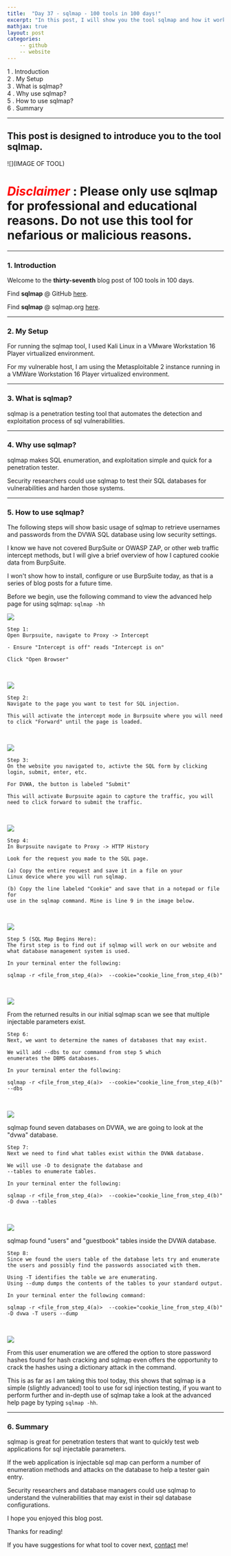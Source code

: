 ```yaml
---
title:  "Day 37 - sqlmap - 100 tools in 100 days!"
excerpt: "In this post, I will show you the tool sqlmap and how it works."
mathjax: true
layout: post
categories:
    -- github
    -- website
---
```


1 . Introduction
<br>
2 . My Setup
<br>
3 . What is sqlmap?
<br>
4 . Why use sqlmap?
<br>
5 . How to use sqlmap?
<br>
6 . Summary

---

## This post is designed to introduce you to the tool sqlmap.

![](IMAGE OF TOOL)

# <span style="color:red">***Disclaimer***</span> : **Please only use sqlmap for professional and educational reasons. Do not use this tool for nefarious or malicious reasons.**

---

### 1. **Introduction**

Welcome to the **thirty-seventh** blog post of 100 tools in 100 days.<br> 

Find **sqlmap** @ GitHub [here](https://github.com/sqlmapproject/sqlmap).

Find **sqlmap** @ sqlmap.org [here](https://sqlmap.org/).

---

### 2. **My Setup**

For running the sqlmap tool, I used Kali Linux in a VMware Workstation 16 Player virtualized environment.

For my vulnerable host, I am using the Metasploitable 2 instance running in a VMWare Workstation 16 Player virtualized environment. 

---

### 3. **What is sqlmap?**

sqlmap is a penetration testing tool that automates the detection and exploitation process of sql vulnerabilities.  

---

### 4. **Why use sqlmap?**

sqlmap makes SQL enumeration, and exploitation simple and quick for a penetration tester. 

Security researchers could use sqlmap to test their SQL databases for vulnerabilities and harden those systems. 

---

### 5. **How to use sqlmap?**

The following steps will show basic usage of sqlmap to retrieve usernames and passwords from the DVWA SQL database using low security settings.

I know we have not covered BurpSuite or OWASP ZAP, or other web traffic intercept methods, but I will give a brief overview of how I captured cookie data from BurpSuite.

I won't show how to install, configure or use BurpSuite today, as that is a series of blog posts for a future time.

Before we begin, use the following command to view the advanced help page for using sqlmap: `sqlmap -hh`

![](https://raw.githubusercontent.com/matthewomccorkle/matthewomccorkle.github.io/master/_posts/assets/100%20tools/sqlmap/sqlmap1.PNG)

    Step 1:
    Open Burpsuite, navigate to Proxy -> Intercept

    - Ensure "Intercept is off" reads "Intercept is on"

    Click "Open Browser"

<br>

![](https://raw.githubusercontent.com/matthewomccorkle/matthewomccorkle.github.io/master/_posts/assets/100%20tools/sqlmap/burp1.PNG)

    Step 2:
    Navigate to the page you want to test for SQL injection.

    This will activate the intercept mode in Burpsuite where you will need 
    to click "Forward" until the page is loaded.

<br>

![](https://raw.githubusercontent.com/matthewomccorkle/matthewomccorkle.github.io/master/_posts/assets/100%20tools/sqlmap/burp2.PNG)

    Step 3:
    On the website you navigated to, activte the SQL form by clicking login, submit, enter, etc. 

    For DVWA, the button is labeled "Submit"

    This will activate Burpsuite again to capture the traffic, you will need to click forward to submit the traffic. 

<br>

![](https://raw.githubusercontent.com/matthewomccorkle/matthewomccorkle.github.io/master/_posts/assets/100%20tools/sqlmap/burp3.PNG)

    Step 4:
    In Burpsuite navigate to Proxy -> HTTP History

    Look for the request you made to the SQL page.

    (a) Copy the entire request and save it in a file on your 
    Linux device where you will run sqlmap.

    (b) Copy the line labeled "Cookie" and save that in a notepad or file for 
    use in the sqlmap command. Mine is line 9 in the image below.

<br>

![](https://raw.githubusercontent.com/matthewomccorkle/matthewomccorkle.github.io/master/_posts/assets/100%20tools/sqlmap/burp4.PNG)



    Step 5 (SQL Map Begins Here):
    The first step is to find out if sqlmap will work on our website and 
    what database management system is used.

    In your terminal enter the following:

`sqlmap -r <file_from_step_4(a)>  --cookie="cookie_line_from_step_4(b)"`

<br>

![](https://raw.githubusercontent.com/matthewomccorkle/matthewomccorkle.github.io/master/_posts/assets/100%20tools/sqlmap/sqlmap2.PNG)

From the returned results in our initial sqlmap scan we see that multiple injectable parameters exist. 

    Step 6:
    Next, we want to determine the names of databases that may exist.

    We will add --dbs to our command from step 5 which 
    enumerates the DBMS databases.

    In your terminal enter the following:

`sqlmap -r <file_from_step_4(a)>  --cookie="cookie_line_from_step_4(b)" --dbs`

<br>

![](https://raw.githubusercontent.com/matthewomccorkle/matthewomccorkle.github.io/master/_posts/assets/100%20tools/sqlmap/sqlmap5.PNG)

sqlmap found seven databases on DVWA, we are going to look at the "dvwa" database.

    Step 7:
    Next we need to find what tables exist within the DVWA database.

    We will use -D to designate the database and 
    --tables to enumerate tables.

    In your terminal enter the following:

`sqlmap -r <file_from_step_4(a)>  --cookie="cookie_line_from_step_4(b)" -D dvwa --tables`

<br>

![](https://raw.githubusercontent.com/matthewomccorkle/matthewomccorkle.github.io/master/_posts/assets/100%20tools/sqlmap/sqlmap3.PNG)

sqlmap found "users" and "guestbook" tables inside the DVWA database.

    Step 8:
    Since we found the users table of the database lets try and enumerate the users and possibly find the passwords associated with them.

    Using -T identifies the table we are enumerating.
    Using --dump dumps the contents of the tables to your standard output.

    In your terminal enter the following command:

`sqlmap -r <file_from_step_4(a)>  --cookie="cookie_line_from_step_4(b)" -D dvwa -T users --dump`

<br>

![](https://raw.githubusercontent.com/matthewomccorkle/matthewomccorkle.github.io/master/_posts/assets/100%20tools/sqlmap/sqlmap4.PNG)

From this user enumeration we are offered the option to store password hashes found for hash cracking and sqlmap even offers the opportunity to crack the hashes using a dictionary attack in the command. 

This is as far as I am taking this tool today, this shows that sqlmap is a simple (slightly advanced) tool to use for sql injection testing, if you want to perform further and in-depth use of sqlmap take a look at the advanced help page by typing `sqlmap -hh`.

---

### 6. **Summary**

sqlmap is great for penetration testers that want to quickly test web applications for sql injectable parameters. 

If the web application is injectable sql map can perform a number of enumeration methods and attacks on the database to help a tester gain entry.

Security researchers and database managers could use sqlmap to understand the vulnerabilities that may exist in their sql database configurations.

I hope you enjoyed this blog post.

Thanks for reading!<br>

If you have suggestions for what tool to cover next, [contact](mailto:matthew.o.mccorkle@gmail.com) me!
